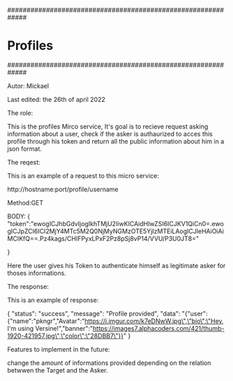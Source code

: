 #############################################################
#                         Profiles                          #
#############################################################

Autor: Mickael

Last edited: the 26th of april 2022

The role:

This is the profiles Mirco service,
It's goal is to recieve request asking information about a user, 
check if the asker is authaurized to acces this profile through his token and
return all the public information about him in a json format.

The reqest:

This is an example of a request to this micro service:

http://hostname:port/profile/username

Method:GET

BODY:
{
"token":"ewogICJhbGdvIjogIkhTMjU2IiwKICAidHlwZSI6ICJKV1QiCn0=.ewogICJpZCI6ICI2MjY4MTc5M2Q0NjMyNGMzOTE5YjIzMTEiLAogICJleHAiOiAiMCIKfQ==.Pz4kags/CHIFPyxLPxF2Pz8pSj8vP14/VVU/P3U0JT8="

}

Here the user gives his Token to authenticate himself as legitimate asker for thoses informations.

The response:

This is an example of response:

{
    "status": "success",
    "message": "Profile provided",
    "data": "{\"user\":{\"name\":\"pkngr\",\"Avatar\":\"https://i.imgur.com/k7eDNwW.jpg\",\"bio\":\"Hey, I'm using Versine!\",\"banner\":\"https://images7.alphacoders.com/421/thumb-1920-421957.jpg\",\"color\":\"28DBB7\"}}"
}

Features to implement in the future:

change the amount of informations provided depending on the relation betwwen the Target and the Asker.


